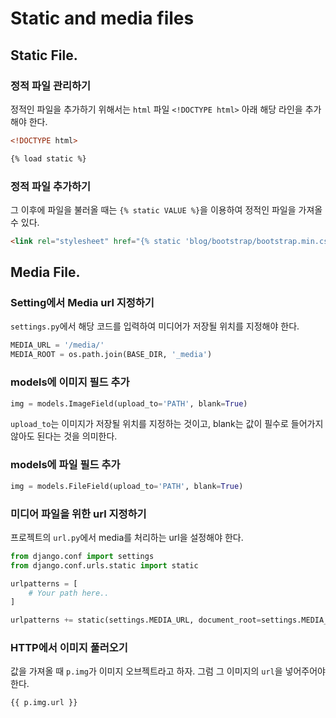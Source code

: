 # Static and media files

## Static File.

### 정적 파일 관리하기

정적인 파일을 추가하기 위해서는 `html` 파일 `<!DOCTYPE html>` 아래 해당 라인을 추가해야 한다.

```html
<!DOCTYPE html>

{% load static %}
```

### 정적 파일 추가하기

그 이후에 파일을 불러올 때는 `{% static VALUE %}`을 이용하여 정적인 파일을 가져올 수 있다.

```html
<link rel="stylesheet" href="{% static 'blog/bootstrap/bootstrap.min.css' %}" />
```

## Media File.

### Setting에서 Media url 지정하기

`settings.py`에서 해당 코드를 입력하여 미디어가 저장될 위치를 지정해야 한다.

```python
MEDIA_URL = '/media/'
MEDIA_ROOT = os.path.join(BASE_DIR, '_media')
```

### models에 이미지 필드 추가

```python
img = models.ImageField(upload_to='PATH', blank=True)
```

`upload_to`는 이미지가 저장될 위치를 지정하는 것이고, blank는 값이 필수로 들어가지 않아도 된다는 것을 의미한다.

### models에 파일 필드 추가

```python
img = models.FileField(upload_to='PATH', blank=True)
```

### 미디어 파일을 위한 url 지정하기

프로젝트의 `url.py`에서 media를 처리하는 url을 설정해야 한다.

```python
from django.conf import settings
from django.conf.urls.static import static

urlpatterns = [
    # Your path here..
]

urlpatterns += static(settings.MEDIA_URL, document_root=settings.MEDIA_ROOT)
```

### HTTP에서 이미지 풀러오기

값을 가져올 때 `p.img`가 이미지 오브젝트라고 하자. 그럼 그 이미지의 `url`을 넣어주어야 한다.

```html
{{ p.img.url }}
```
